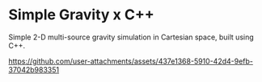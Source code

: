 # Simple Gravity x C++

Simple 2-D multi-source gravity simulation in Cartesian space, built using C++.


https://github.com/user-attachments/assets/437e1368-5910-42d4-9efb-37042b983351

